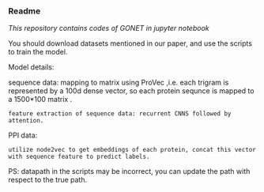### Readme

*This repository contains codes of GONET in jupyter notebook*

You should download datasets mentioned in our paper, and use the scripts to train the model.

Model details:

sequence data: mapping to matrix using ProVec ,i.e. each trigram is represented by a 100d dense vector, so each protein sequnce is mapped to a 1500*100 matrix .

    feature extraction of sequence data: recurrent CNNS followed by attention.


PPI data: 

    utilize node2vec to get embeddings of each protein, concat this vector with sequence feature to predict labels.

PS:
datapath in the scripts may be incorrect, you can update the path with respect to the true path.
